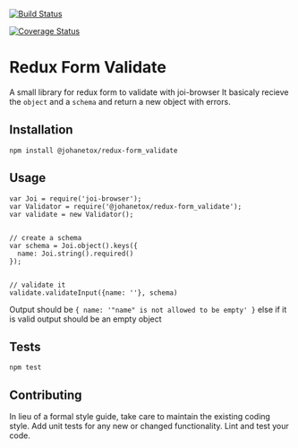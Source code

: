 [![Build Status](https://travis-ci.org/johanetox/redux-form_validate.svg?branch=master)](https://travis-ci.org/johanetox/redux-form_validate)

[![Coverage Status](https://coveralls.io/repos/github/johanetox/redux-form_validate/badge.svg?branch=master)](https://coveralls.io/github/johanetox/redux-form_validate?branch=master)

Redux Form Validate
=========

A small library for redux form to validate with joi-browser
It basicaly recieve the `object` and a `schema` and return a new object with errors.

## Installation

  `npm install @johanetox/redux-form_validate`

## Usage

    var Joi = require('joi-browser');
    var Validator = require('@johanetox/redux-form_validate');
    var validate = new Validator();


    // create a schema
    var schema = Joi.object().keys({
      name: Joi.string().required()
    });


    // validate it
    validate.validateInput({name: ''}, schema)

  Output should be `{ name: '"name" is not allowed to be empty' }`
  else if it is valid output should be an empty object



## Tests

  `npm test`

## Contributing

In lieu of a formal style guide, take care to maintain the existing coding style. Add unit tests for any new or changed functionality. Lint and test your code.

